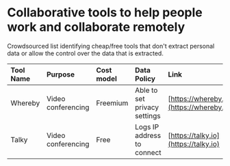 Collaborative tools to help people work and collaborate remotely
=
Crowdsourced list identifying cheap/free tools that don't extract personal data or allow the control over the data that is extracted.

|Tool Name|Purpose|Cost model|Data Policy|Link|Notes|
|:-|:-|:-|:-|:-|:-|
|Whereby|Video conferencing|Freemium|Able to set privacy settings|[https://whereby.com](https://whereby.com)|Privacy setting page 404s|
|Talky|Video conferencing|Free|Logs IP address to connect|[https://talky.io](https://talky.io)|Simple to use|
